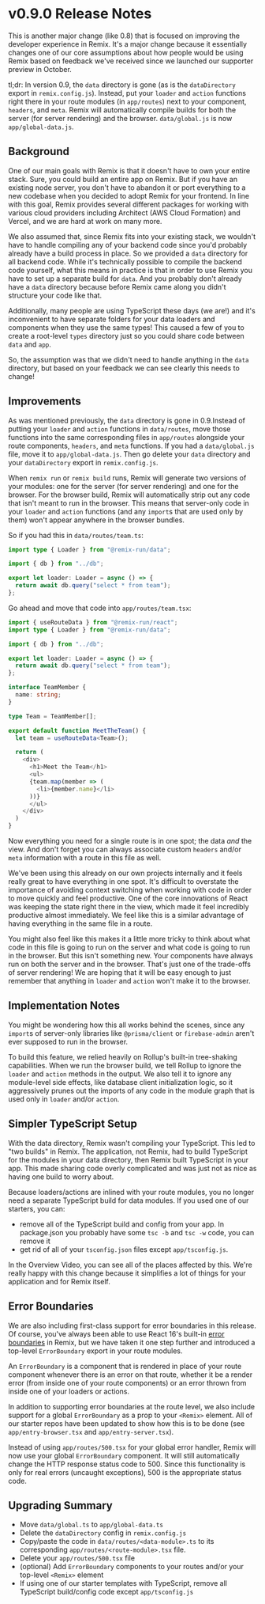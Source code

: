 # v0.9.0 Release Notes

This is another major change (like 0.8) that is focused on improving the developer experience in Remix. It's a major change because it essentially changes one of our core assumptions about how people would be using Remix based on feedback we've received since we launched our supporter preview in October.

tl;dr: In version 0.9, the `data` directory is gone (as is the `dataDirectory` export in `remix.config.js`). Instead, put your `loader` and `action` functions right there in your route modules (in `app/routes`) next to your component, `headers`, and `meta`. Remix will automatically compile builds for both the server (for server rendering) and the browser. `data/global.js` is now `app/global-data.js`.

## Background

One of our main goals with Remix is that it doesn't have to own your entire stack. Sure, you could build an entire app on Remix. But if you have an existing node server, you don't have to abandon it or port everything to a new codebase when you decided to adopt Remix for your frontend. In line with this goal, Remix provides several different packages for working with various cloud providers including Architect (AWS Cloud Formation) and Vercel, and we are hard at work on many more.

We also assumed that, since Remix fits into your existing stack, we wouldn't have to handle compiling any of your backend code since you'd probably already have a build process in place. So we provided a `data` directory for all backend code. While it's technically possible to compile the backend code yourself, what this means in practice is that in order to use Remix you have to set up a separate build for `data`. And you probably don't already have a `data` directory because before Remix came along you didn't structure your code like that.

Additionally, many people are using TypeScript these days (we are!) and it's inconvenient to have separate folders for your data loaders and components when they use the same types! This caused a few of you to create a root-level `types` directory just so you could share code between `data` and `app`.

So, the assumption was that we didn't need to handle anything in the `data` directory, but based on your feedback we can see clearly this needs to change!

## Improvements

As was mentioned previously, the `data` directory is gone in 0.9.Instead of putting your `loader` and `action` functions in `data/routes`, move those functions into the same corresponding files in `app/routes` alongside your route components, `headers`, and `meta` functions. If you had a `data/global.js` file, move it to `app/global-data.js`. Then go delete your `data` directory and your `dataDirectory` export in `remix.config.js`.

When `remix run` or `remix build` runs, Remix will generate two versions of your modules: one for the server (for server rendering) and one for the browser. For the browser build, Remix will automatically strip out any code that isn't meant to run in the browser. This means that server-only code in your `loader` and `action` functions (and any `import`s that are used only by them) won't appear anywhere in the browser bundles.

So if you had this in `data/routes/team.ts`:

```ts
import type { Loader } from "@remix-run/data";

import { db } from "../db";

export let loader: Loader = async () => {
  return await db.query("select * from team");
};
```

Go ahead and move that code into `app/routes/team.tsx`:

```ts
import { useRouteData } from "@remix-run/react";
import type { Loader } from "@remix-run/data";

import { db } from "../db";

export let loader: Loader = async () => {
  return await db.query("select * from team");
};

interface TeamMember {
  name: string;
}

type Team = TeamMember[];

export default function MeetTheTeam() {
  let team = useRouteData<Team>();

  return (
    <div>
      <h1>Meet the Team</h1>
      <ul>
      {team.map(member => (
        <li>{member.name}</li>
      ))}
      </ul>
    </div>
  )
}
```

Now everything you need for a single route is in one spot; the data *and* the view. And don't forget you can always associate custom `headers` and/or `meta` information with a route in this file as well.

We've been using this already on our own projects internally and it feels really great to have everything in one spot. It's difficult to overstate the importance of avoiding context switching when working with code in order to move quickly and feel productive. One of the core innovations of React was keeping the state right there in the view, which made it feel incredibly productive almost immediately. We feel like this is a similar advantage of having everything in the same file in a route.

You might also feel like this makes it a little more tricky to think about what code in this file is going to run on the server and what code is going to run in the browser. But this isn't something new. Your components have always run on both the server and in the browser. That's just one of the trade-offs of server rendering! We are hoping that it will be easy enough to just remember that anything in `loader` and `action` won't make it to the browser.

## Implementation Notes

You might be wondering how this all works behind the scenes, since any `import`s of server-only libraries like `@prisma/client` or `firebase-admin` aren't ever supposed to run in the browser.

To build this feature, we relied heavily on Rollup's built-in tree-shaking capabilities. When we run the browser build, we tell Rollup to ignore the `loader` and `action` methods in the output. We also tell it to ignore any module-level side effects, like database client initialization logic, so it aggressively prunes out the imports of any code in the module graph that is used only in `loader` and/or `action`.

## Simpler TypeScript Setup

With the data directory, Remix wasn't compiling your TypeScript. This led to "two builds" in Remix. The application, not Remix, had to build TypeScript for the modules in your data directory, then Remix built TypeScript in your app. This made sharing code overly complicated and was just not as nice as having one build to worry about.

Because loaders/actions are inlined with your route modules, you no longer need a separate TypeScript build for data modules. If you used one of our starters, you can:

- remove all of the TypeScript build and config from your app. In package.json you probably have some `tsc -b` and `tsc -w` code, you can remove it
- get rid of all of your `tsconfig.json` files except `app/tsconfig.js`.

In the Overview Video, you can see all of the places affected by this. We're really happy with this change because it simplifies a lot of things for your application and for Remix itself.

## Error Boundaries

We are also including first-class support for error boundaries in this release. Of course, you've always been able to use React 16's built-in [error boundaries](https://reactjs.org/docs/error-boundaries.html) in Remix, but we have taken it one step further and introduced a top-level `ErrorBoundary` export in your route modules.

An `ErrorBoundary` is a component that is rendered in place of your route component whenever there is an error on that route, whether it be a render error (from inside one of your route components) or an error thrown from inside one of your loaders or actions.

In addition to supporting error boundaries at the route level, we also include support for a global `ErrorBoundary` as a prop to your `<Remix>` element. All of our starter repos have been updated to show how this is to be done (see `app/entry-browser.tsx` and `app/entry-server.tsx`).

Instead of using `app/routes/500.tsx` for your global error handler, Remix will now use your global `ErrorBoundary` component. It will still automatically change the HTTP response status code to 500. Since this functionality is only for real errors (uncaught exceptions), 500 is the appropriate status code.

## Upgrading Summary

- Move `data/global.ts` to `app/global-data.ts`
- Delete the `dataDirectory` config in `remix.config.js`
- Copy/paste the code in `data/routes/<data-module>.ts` to its corresponding `app/routes/<route-module>.tsx` file.
- Delete your `app/routes/500.tsx` file
- (optional) Add `ErrorBoundary` components to your routes and/or your top-level `<Remix>` element
- If using one of our starter templates with TypeScript, remove all TypeScript build/config code except `app/tsconfig.js`
